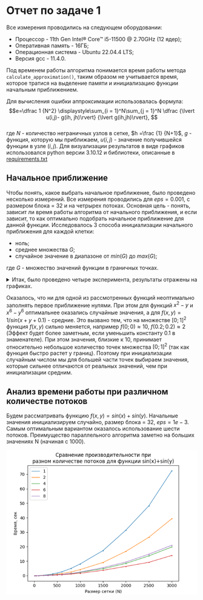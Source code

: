 # Отчет по задаче 1
Все измерения проводились на следующем оборудовании:
* Процессор - 11th Gen Intel® Core™ i5-11500 @ 2.70GHz (12 ядер);
* Оперативная память - 16ГБ;
* Операционная система - Ubuntu 22.04.4 LTS;
* Версия gcc - 11.4.0.

Под временем работы алгоритма понимается время работы метода `calculate_approximation()`, таким образом не учитывается время, которое тратися на выделение памяти и инициализацию функции начальным приближением.

Для вычисления ошибки аппроксимации использовалась формула:
$$e=\dfrac 1 {N^2} \displaystyle\sum_{i = 1}^N\sum_{j = 1}^N \dfrac {\lvert u(i,j)- g(ih, jh)\rvert} {\lvert g(ih,jh)\rvert}, $$    
где $N$ - количество неграничных узлов в сетке, $h =\frac {1} {N+1}$, $g$ - функция, которую мы приближаем, $u(i,j)$ - значение получившейся функции в узле $(i,j)$. Для визуализации результатов в виде графиков использовался python версии 3.10.12 и библиотеки, описанные в [requirements.txt](https://github.com/aartdem/comp-math/blob/main/work1/requirements.txt)

## Начальное приближение
Чтобы понять, какое выбрать начальное приближение, было проведено несколько измерений. Все измерения проводились для $eps=0.001$, с размером блока = 32 и на четрырех потоках. Основная цель - понять, зависит ли время работы алгоритма от начального приближения, и если зависит, то как оптимально подобрать начальное приближение для данной функции. Исследовалось 3 способа инициализации начального приближения для каждой клетки:
* ноль;
* среднее множества $G$;
* случайное значение в диапазоне от $min(G)$ до $max(G)$;

где $G$ - множество значений функции в граничных точках.

<details>
<summary>Итак, было проведено четыре эксперимента, результаты отражены на графиках.</summary>

![](https://github.com/aartdem/comp-math/blob/main/work1/imgs/init0.png)
![](https://github.com/aartdem/comp-math/blob/main/work1/imgs/init1.png)
![](https://github.com/aartdem/comp-math/blob/main/work1/imgs/init2.png)
![](https://github.com/aartdem/comp-math/blob/main/work1/imgs/init3.png)

</details>

Оказалось, что ни для одной из рассмотренных функций неоптимально заполнять первое приближение нулями. При этом для функций $x^2-y$ и $x^6 - y^6$ оптимальнее оказались случайные значения, а для $f(x,y)=1/sin(x+y+0.1)$ - средние.
Это вызвано тем, что на множестве $[0;1]^2$  функция $f(x,y)$ сильно меняется, например $f(0;0)\approx 10, \ f(0.2;0.2)\approx 2$ (Эффект будет более заметным, если уменьшить константу 0.1 в знаменателе). При этом значения, близкие к 10, принимает
относительно небольшое количество точек множества $[0;1]^2$ (так как функция быстро растет у границ). Поэтому при инициализации случайным числом мы для большей части точек выбираем значения, которые сильнее отличаются от реальных значений, чем при инициализации средним.

## Анализ времени работы при различном количестве потоков

Будем рассматривать функцию $f(x,y)=sin(x)+sin(y)$. Начальные значения инициализируем случайно, размер блока = 32, $eps = 1e-3$. Самым оптимальным вариантом оказалось использование шести потоков. Преимущество параллельного алгоритма заметно на больших значениях N (начиная с 1000).

![](https://github.com/aartdem/comp-math/blob/main/work1/imgs/threads0.png)